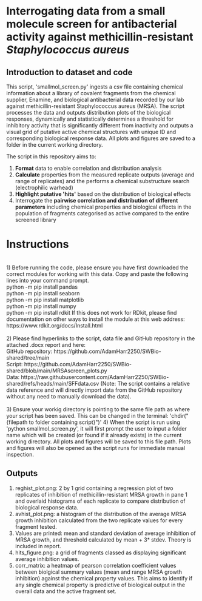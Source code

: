 # Interrogating data from a small molecule screen for antibacterial activity against methicillin-resistant _Staphylococcus aureus_

## Introduction to dataset and code

This script, 'smallmol_screen.py' ingests a csv file containing chemical information about a library of covalent fragments from the chemical supplier, Enamine, and biological antibacterial data recorded by our lab against methicillin-resistant Staphylococcus aureus (MRSA). The script processes the data and outputs distribution plots of the biological responses, dynamically and statistically determines a threshold for inhibitory activity that is significantly different from inactivity and outputs a visual grid of putative active chemical structures with unique ID and corresponding biological response data. All plots and figures are saved to a folder in the current working directory.

The script in this repository aims to:

1) **Format** data to enable correlation and distribution analysis
2) **Calculate** properties from the measured replicate outputs (average and range of replicates) and the performs a chemical substructure search (electrophilic warhead)
3) **Highlight putative 'hits'** based on the distribution of biological effects
4) Interrogate the **pairwise correlation and distribution of different parameters** including chemical properties and biological effects in the population of fragments categorised as active compared to the entire screened library

# Instructions

<br> 
1) Before running the code, please ensure you have first downloaded the correct modules for working with this data. Copy and paste the following lines into your command prompt.
<br>python -m pip install pandas
<br>python -m pip install seaborn
<br>python -m pip install matplotlib
<br>python -m pip install numpy
<br>python -m pip install rdkit 
If this does not work for RDkit, please find documentation on other ways to install the module at this web address: https://www.rdkit.org/docs/Install.html
<br>
<br>
2) Please find hyperlinks to the script, data file and GitHub repository in the attached .docx report and here:
   <br> GitHub repository: https://github.com/AdamHarr2250/SWBio-shared/tree/main
   <br> Script: https://github.com/AdamHarr2250/SWBio-shared/blob/main/MRSAscreen_plots.py
   <br> Data: https://raw.githubusercontent.com/AdamHarr2250/SWBio-shared/refs/heads/main/SFFdata.csv (Note: The script contains a relative data reference and will directly import data from the GitHub repository without any need to manually download the data).
<br>
<br>
3) Ensure your workig directory is pointing to the same file path as where your script has been saved. This can be changed in the terminal: 'chdir("{filepath to folder containing script}")'
4) When the script is run using 'python smallmol_screen.py', it will first prompt the user to input a folder name which will be created (or found if it already exists) in the current working directory. All plots and figures will be saved to this file path. Plots and figures will also be opened as the script runs for immediate manual inspection.

## Outputs
1) reghist_plot.png: 2 by 1 grid containing a regression plot of two replicates of inhibition of methicillin-resistant MRSA growth in pane 1 and overlaid histograms of each replicate to compare distribution of biological response data.
2) avhist_plot.png: a histogram of the distribution of the average MRSA growth inhibition calculated from the two replicate values for every fragment tested.
3) Values are printed: mean and standard deviation of average inhibition of MRSA growth, and threshold calculated by mean + 3* stdev. Theory is included in report.
4) hits_figure.png: a grid of fragments classed as displaying significant average inhibition values.
5) corr_matrix: a heatmap of pearson correlation coefficient values between biolgical summary values (mean and range MRSA growth inhibition) against the chemical property values. This aims to identify if any single chemical property is predictive of biological output in the overall data and the active fragment set.
